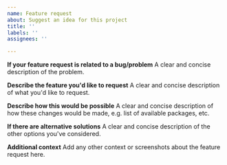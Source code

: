 ```yaml
---
name: Feature request
about: Suggest an idea for this project
title: ''
labels: ''
assignees: ''

---
```


**If your feature request is related to a bug/problem**
A clear and concise description of the problem.

**Describe the feature you'd like to request**
A clear and concise description of what you'd like to request.

**Describe how this would be possible**
A clear and concise description of how these changes would be made, e.g. list of available packages, etc.

**If there are alternative solutions**
A clear and concise description of the other options you've considered.

**Additional context**
Add any other context or screenshots about the feature request here.
